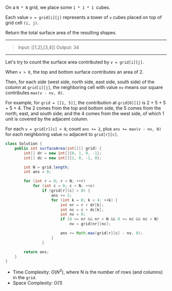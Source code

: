 On a `N * N` grid, we place some `1 * 1 * 1 `cubes.

Each value `v = grid[i][j]` represents a tower of `v` cubes placed on top of grid cell `(i, j)`.

Return the total surface area of the resulting shapes.

---

> Input: [[1,2],[3,4]]
> Output: 34

---

Let's try to count the surface area contributed by `v = grid[i][j]`.

When `v > 0`, the top and bottom surface contributes an area of 2.

Then, for each side (west side, north side, east side, south side) of the column at `grid[i][j]`, the neighboring cell with value `nv` means our square contributes `max(v - nv, 0)`.

For example, for `grid = [[1, 5]]`, the contribution at `grid[0][1]` is 2 + 5 + 5 + 5 + 4. The 2 comes from the top and bottom side, the 5 comes from the north, east, and south side; and the 4 comes from the west side, of which 1 unit is covered by the adjacent column.

For each `v = grid[r][c] > 0`, count `ans += 2`, plus `ans += max(v - nv, 0)` for each neighboring value `nv` adjacent to `grid[r][c]`.

```JAVA
class Solution {
    public int surfaceArea(int[][] grid) {
        int[] dr = new int[]{0, 1, 0, -1};
        int[] dc = new int[]{1, 0, -1, 0};

        int N = grid.length;
        int ans = 0;

        for (int r = 0; r < N; ++r)
            for (int c = 0; c < N; ++c)
                if (grid[r][c] > 0) {
                    ans += 2;
                    for (int k = 0; k < 4; ++k) {
                        int nr = r + dr[k];
                        int nc = c + dc[k];
                        int nv = 0;
                        if (0 <= nr && nr < N && 0 <= nc && nc < N)
                            nv = grid[nr][nc];

                        ans += Math.max(grid[r][c] - nv, 0);
                    }
                }

        return ans;
    }
}
```

- Time Complexity: $O(N^2)$, where N is the number of rows (and columns) in the `grid`.
- Space Complexity: O(1)